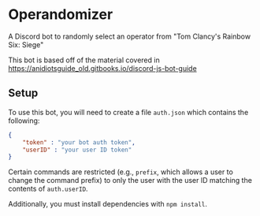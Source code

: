 # Operandomizer
A Discord bot to randomly select an operator from "Tom Clancy's Rainbow Six: Siege"

This bot is based off of the material covered in https://anidiotsguide_old.gitbooks.io/discord-js-bot-guide

## Setup
To use this bot, you will need to create a file `auth.json` which contains the following:

```json
{
    "token" : "your bot auth token",
    "userID" : "your user ID token"
}
```

Certain commands are restricted (e.g., `prefix`, which allows a user to change the command prefix) to only the user with the user ID matching the contents of `auth.userID`.

Additionally, you must install dependencies with `npm install`.
